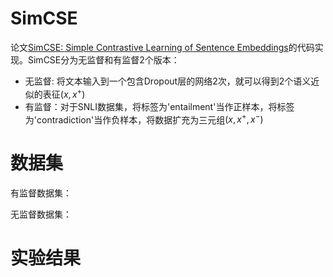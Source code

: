 # SimCSE
论文[SimCSE: Simple Contrastive Learning of Sentence Embeddings](https://aclanthology.org/2021.emnlp-main.552/)的代码实现。SimCSE分为无监督和有监督2个版本：
* 无监督: 将文本输入到一个包含Dropout层的网络2次，就可以得到2个语义近似的表征$(x,x^{+})$
* 有监督：对于SNLI数据集，将标签为'entailment'当作正样本，将标签为'contradiction'当作负样本，将数据扩充为三元组$(x,x^{+},x^{-})$

# 数据集

有监督数据集：

无监督数据集：

# 实验结果

